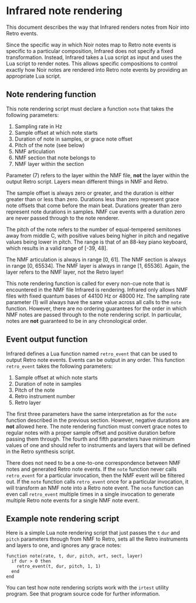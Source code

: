 # Infrared note rendering

This document describes the way that Infrared renders notes from Noir into Retro events.

Since the specific way in which Noir notes map to Retro note events is specific to a particular composition, Infrared does not specify a fixed transformation.  Instead, Infrared takes a Lua script as input and uses the Lua script to render notes.  This allows specific compositions to control exactly how Noir notes are rendered into Retro note events by providing an appropriate Lua script.

## Note rendering function

This note rendering script must declare a function `note` that takes the following parameters:

1. Sampling rate in Hz
2. Sample offset at which note starts
3. Duration of note in samples, or grace note offset
4. Pitch of the note (see below)
5. NMF articulation
6. NMF section that note belongs to
7. NMF layer within the section

Parameter (7) refers to the layer within the NMF file, __not__ the layer within the output Retro script.  Layers mean different things in NMF and Retro.

The sample offset is always zero or greater, and the duration is either greater than or less than zero.  Durations less than zero represent grace note offsets that come before the main beat.  Durations greater than zero represent note durations in samples.  NMF cue events with a duration zero are never passed through to the note renderer.

The pitch of the note refers to the number of equal-tempered semitones away from middle C, with positive values being higher in pitch and negative values being lower in pitch.  The range is that of an 88-key piano keyboard, which results in a valid range of [-39, 48].

The NMF articulation is always in range [0, 61].  The NMF section is always in range [0, 65534].  The NMF layer is always in range [1, 65536].  Again, the layer refers to the NMF layer, not the Retro layer!

This note rendering function is called for every non-cue note that is encountered in the NMF file Infrared is rendering.  Infrared only allows NMF files with fixed quantum bases of 44100 Hz or 48000 Hz.  The sampling rate parameter (1) will always have the same value across all calls to the `note` function.  However, there are no ordering guarantees for the order in which NMF notes are passed through to the note rendering script.  In particular, notes are __not__ guaranteed to be in any chronological order.

## Event output function

Infrared defines a Lua function named `retro_event` that can be used to output Retro note events.  Events can be output in any order.  This function `retro_event` takes the following parameters:

1. Sample offset at which note starts
2. Duration of note in samples
3. Pitch of the note
4. Retro instrument number
5. Retro layer

The first three parameters have the same interpretation as for the `note` function described in the previous section.  However, negative durations are __not__ allowed here.  The note rendering function must convert grace notes to regular notes with a proper sample offset and positive duration before passing them through.  The fourth and fifth parameters have minimum values of one and should refer to instruments and layers that will be defined in the Retro synthesis script.

There does not need to be a one-to-one correspondence between NMF notes and generated Retro note events.  If the `note` function never calls `retro_event` for a particular invocation, then the NMF event will be filtered out.  If the `note` function calls `retro_event` once for a particular invocation, it will transform an NMF note into a Retro note event.  The `note` function can even call `retro_event` multiple times in a single invocation to generate multiple Retro note events for a single NMF note event.

## Example note rendering script

Here is a simple Lua note rendering script that just passes the `t` `dur` and `pitch` parameters through from NMF to Retro, sets all the Retro instruments and layers to one, and ignores any grace notes:

    function note(rate, t, dur, pitch, art, sect, layer)
      if dur > 0 then
        retro_event(t, dur, pitch, 1, 1)
      end
    end

You can test how note rendering scripts work with the `irtest` utility program.  See that program source code for further information.
